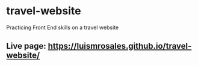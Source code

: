 # travel-website
Practicing Front End skills on a travel website

## Live page: https://luismrosales.github.io/travel-website/
